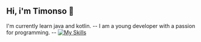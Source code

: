 ## Hi, i'm Timonso 👋

I'm currently learn java and kotlin. --
I am a young developer with a passion for programming. -- [![My Skills](https://skillicons.dev/icons?i=kotlin,java,github&perline=3)](https://skillicons.dev)

